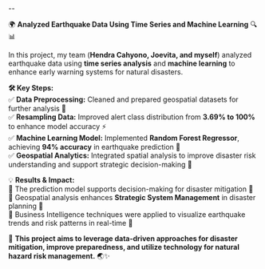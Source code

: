 --  

🌍 **Analyzed Earthquake Data Using Time Series and Machine Learning** 🔍📊  

In this project, my team (**Hendra Cahyono, Joevita, and myself**) analyzed earthquake data using **time series analysis** and **machine learning** to enhance early warning systems for natural disasters.  

**🛠️ Key Steps:**  
✅ **Data Preprocessing:** Cleaned and prepared geospatial datasets for further analysis 📌  
✅ **Resampling Data:** Improved alert class distribution from **3.69% to 100%** to enhance model accuracy ⚡  
✅ **Machine Learning Model:** Implemented **Random Forest Regressor**, achieving **94% accuracy** in earthquake prediction 🤖  
✅ **Geospatial Analytics:** Integrated spatial analysis to improve disaster risk understanding and support strategic decision-making 📍  

💡 **Results & Impact:**  
🔹 The prediction model supports decision-making for disaster mitigation 🔹  
🔹 Geospatial analysis enhances **Strategic System Management** in disaster planning 🔹  
🔹 Business Intelligence techniques were applied to visualize earthquake trends and risk patterns in real-time 🔹  

🚀 **This project aims to leverage data-driven approaches for disaster mitigation, improve preparedness, and utilize technology for natural hazard risk management.** 🌏✨  
